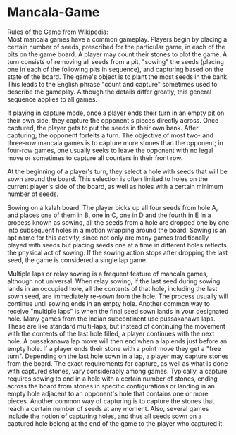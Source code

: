 # Mancala-Game
Rules of the Game from Wikipedia:  
Most mancala games have a common gameplay. Players begin by placing a certain number of seeds, prescribed for the particular game, in each of the pits on the game board. A player may count their stones to plot the game. A turn consists of removing all seeds from a pit, "sowing" the seeds (placing one in each of the following pits in sequence), and capturing based on the state of the board. The game's object is to plant the most seeds in the bank. This leads to the English phrase "count and capture" sometimes used to describe the gameplay. Although the details differ greatly, this general sequence applies to all games.

If playing in capture mode, once a player ends their turn in an empty pit on their own side, they capture the opponent's pieces directly across. Once captured, the player gets to put the seeds in their own bank. After capturing, the opponent forfeits a turn.
The objective of most two- and three-row mancala games is to capture more stones than the opponent; in four-row games, one usually seeks to leave the opponent with no legal move or sometimes to capture all counters in their front row.

At the beginning of a player's turn, they select a hole with seeds that will be sown around the board. This selection is often limited to holes on the current player's side of the board, as well as holes with a certain minimum number of seeds.

Sowing on a kalah board. The player picks up all four seeds from hole A, and places one of them in B, one in C, one in D and the fourth in E
In a process known as sowing, all the seeds from a hole are dropped one by one into subsequent holes in a motion wrapping around the board. Sowing is an apt name for this activity, since not only are many games traditionally played with seeds but placing seeds one at a time in different holes reflects the physical act of sowing. If the sowing action stops after dropping the last seed, the game is considered a single lap game.

Multiple laps or relay sowing is a frequent feature of mancala games, although not universal. When relay sowing, if the last seed during sowing lands in an occupied hole, all the contents of that hole, including the last sown seed, are immediately re-sown from the hole. The process usually will continue until sowing ends in an empty hole. Another common way to receive "multiple laps" is when the final seed sown lands in your designated hole.
Many games from the Indian subcontinent use pussakanawa laps. These are like standard multi-laps, but instead of continuing the movement with the contents of the last hole filled, a player continues with the next hole. A pussakanawa lap move will then end when a lap ends just before an empty hole.
If a player ends their stone with a point move they get a "free turn".
Depending on the last hole sown in a lap, a player may capture stones from the board. The exact requirements for capture, as well as what is done with captured stones, vary considerably among games. Typically, a capture requires sowing to end in a hole with a certain number of stones, ending across the board from stones in specific configurations or landing in an empty hole adjacent to an opponent's hole that contains one or more pieces.
Another common way of capturing is to capture the stones that reach a certain number of seeds at any moment.
Also, several games include the notion of capturing holes, and thus all seeds sown on a captured hole belong at the end of the game to the player who captured it.
